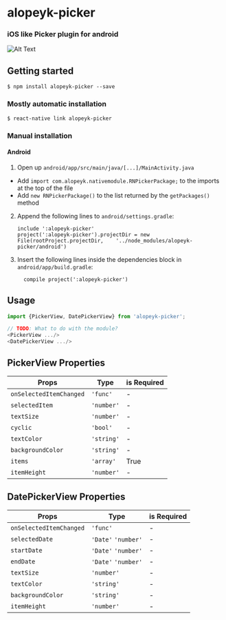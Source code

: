 # alopeyk-picker

### iOS like Picker plugin for android

![Alt Text](https://i.imgur.com/DAST9A0.gif)


## Getting started

`$ npm install alopeyk-picker --save`

### Mostly automatic installation

`$ react-native link alopeyk-picker`

### Manual installation

#### Android

1. Open up `android/app/src/main/java/[...]/MainActivity.java`
  - Add `import com.alopeyk.nativemodule.RNPickerPackage;` to the imports at the top of the file
  - Add `new RNPickerPackage()` to the list returned by the `getPackages()` method
2. Append the following lines to `android/settings.gradle`:
  	```
  	include ':alopeyk-picker'
  	project(':alopeyk-picker').projectDir = new File(rootProject.projectDir, 	'../node_modules/alopeyk-picker/android')
  	```
3. Insert the following lines inside the dependencies block in `android/app/build.gradle`:
  	```
      compile project(':alopeyk-picker')
  	```


## Usage
```javascript
import {PickerView, DatePickerView} from 'alopeyk-picker';

// TODO: What to do with the module?
<PickerView .../>
<DatePickerView .../>
```
  

## PickerView Properties


|Props                	|Type                   |is Required  |
|-----------------------|-----------------------|-------------|
|`onSelectedItemChanged`|`'func'`           	|-            |
|`selectedItem`			|`'number'`				|-            |
|`textSize`				|`'number'`            	|-            |
|`cyclic`				|`'bool'`            	|-            |
|`textColor`			|`'string'`            	|-            |
|`backgroundColor`		|`'string'`            	|-            |
|`items`				|`'array'`            	|True         |
|`itemHeight`			|`'number'`            	|-            |


## DatePickerView Properties


|Props                	|Type                   |is Required  |
|-----------------------|-----------------------|-------------|
|`onSelectedItemChanged`|`'func'`           	|-            |
|`selectedDate`			|`'Date'` `'number'`	|-            |
|`startDate`			|`'Date'` `'number'`	|-            |
|`endDate`				|`'Date'` `'number'`	|-            |
|`textSize`				|`'number'`            	|-            |
|`textColor`			|`'string'`            	|-            |
|`backgroundColor`		|`'string'`            	|-            |
|`itemHeight`			|`'number'`            	|-            |

